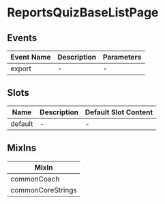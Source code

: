 # ReportsQuizBaseListPage

## Events

<!-- @vuese:ReportsQuizBaseListPage:events:start -->
|Event Name|Description|Parameters|
|---|---|---|
|export|-|-|

<!-- @vuese:ReportsQuizBaseListPage:events:end -->


## Slots

<!-- @vuese:ReportsQuizBaseListPage:slots:start -->
|Name|Description|Default Slot Content|
|---|---|---|
|default|-|-|

<!-- @vuese:ReportsQuizBaseListPage:slots:end -->


## MixIns

<!-- @vuese:ReportsQuizBaseListPage:mixIns:start -->
|MixIn|
|---|
|commonCoach|
|commonCoreStrings|

<!-- @vuese:ReportsQuizBaseListPage:mixIns:end -->
